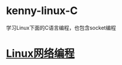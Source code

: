 # kenny-linux-C
学习Linux下面的C语言编程，也包含socket编程
# <a href="https://github.com/coding-fans/linux-network-programming">Linux网络编程</a>

